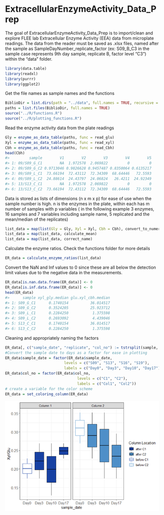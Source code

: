 
<!-- README.md is generated from README.Rmd. Please edit that file -->

# ExtracellularEnzymeActivity_Data_Prep

The goal of ExtracellularEnzymeActivity_Data_Prep is to import/clean and
explore FLEE lab Extracellular Enzyme Activity (EEA) data from
microplate readings. The data from the reader must be saved as .xlsx
files, named after the sample as SampleDayNumber_replicate_factor (ex:
S09_B\_C3 in the sample case represents 9th day sample, replicate B,
factor level “C3”) within the “data” folder.

``` r
library(data.table)
library(readxl)
library(purrr)
library(ggplot2)
```

Get the file names as sample names and the functions

``` r
BiblioDir = list.dirs(path = "../data", full.names = TRUE, recursive = FALSE)
paths = list.files(BiblioDir, full.names = TRUE)
source("../R/functions.R")
source("../R/plotting_functions.R")
```

Read the enzyme activity data from the plate readings

``` r
Gly = enzyme_as_data_table(paths, func = read_glu)
Xyl = enzyme_as_data_table(paths, func = read_xyl)
Cbh = enzyme_as_data_table(paths, func = read_Cbh)
head(Cbh)
#>         sample        V1        V2        V3        V4        V5
#> 1: 09/S09_G_C1        NA  1.972578  2.069822         0         0
#> 2: 09/S09_G_C2 0.9713046 0.9826628 0.9457487 0.8350064 0.6135217
#> 3: 09/S09_L_C1  73.66194  72.43112  72.34309  68.64446   72.5593
#> 4: 09/S09_L_C2  24.88614  24.43797  24.06824   26.4211  24.92349
#> 5: 13/S13_C_C1        NA  1.972578  2.069822         0         0
#> 6: 13/S13_C_C2  73.66194  72.43112  72.34309  68.64446   72.5593
```

Data is stored as lists of dimensions (n x m x p) for ease of use when
the sample number is high. n is the enzymes in the plate, within each
has m number of samples with p variables ( in the following example 3
enzymes, 16 samples and 7 variables including sample name, 5 replicated
and the mean/median of the replicates)

``` r
list_data = map(list(Gly = Gly, Xyl = Xyl, Cbh = Cbh), convert_to_numeric)
list_data = map(list_data, calculate_mean)
list_data = map(list_data, correct_name)
```

Calculate the enzyme ratios. Check the functions folder for more details

``` r
ER_data = calculate_enzyme_ratios(list_data)
```

Convert the NaN and Inf values to 0 since these are all below the
detection limit values due to the negative data in the measurements.

``` r
ER_data[is.nan.data.frame(ER_data)] <- 0
ER_data[is.inf.data.frame(ER_data)] <- 0
head(ER_data)
#>      sample xyl_gly.median glu.xyl_cbh.median
#> 1: S09_G_C1      0.1740154          36.014517
#> 2: S09_G_C2      0.3524205          25.923712
#> 3: S09_L_C1      0.2284250           1.375598
#> 4: S09_L_C2      0.2693092           4.439046
#> 5: S13_C_C1      0.1740154          36.014517
#> 6: S13_C_C2      0.2284250           1.375598
```

Cleaning and appropriately naming the factors

``` r
ER_data[, c("sample_date", "replicate", "col_no") := tstrsplit(sample, "_")]
#Convert the sample date to days as a factor for ease in plotting
ER_data$sample_date = factor(ER_data$sample_date,
                           levels = c("S09", "S13", "S16", "S19"),
                           labels = c("Day0", "Day3", "Day10", "Day17"))
ER_data$col_no = factor(ER_data$col_no,
                                 levels = c("C1", "C2"),
                                 labels = c("Col1", "Col2"))
# create a variable for the color scheme
ER_data = set_coloring_column(ER_data)
```

![](simple-usage_files/figure-gfm/unnamed-chunk-10-1.png)<!-- -->
